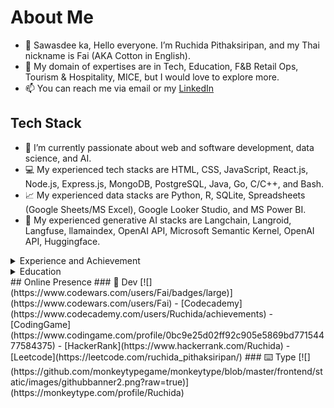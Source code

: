 # About Me
- 👋 Sawasdee ka, Hello everyone. I’m Ruchida Pithaksiripan, and my Thai nickname is Fai (AKA Cotton in English).
- 👀 My domain of expertises are in Tech, Education, F&B Retail Ops, Tourism & Hospitality, MICE, but I would love to explore more.
- 📫 You can reach me via email or my [LinkedIn](https://www.linkedin.com/in/rpithaksiripan/)

## Tech Stack
- 🌱 I’m currently passionate about web and software development, data science, and AI.
- 💻 My experienced tech stacks are HTML, CSS, JavaScript, React.js, Node.js, Express.js, MongoDB, PostgreSQL, Java, Go, C/C++, and Bash.
- 📈 My experienced data stacks are Python, R, SQLite, Spreadsheets (Google Sheets/MS Excel), Google Looker Studio, and MS Power BI.
- 🤖 My experienced generative AI stacks are Langchain, Langroid, Langfuse, llamaindex, OpenAI API, Microsoft Semantic Kernel, OpenAI API, Huggingface.
<details markdown='1'><summary>Experience and Achievement</summary>
- 2024, AI Project - Vertex AI, JavaScript (Next.js), Python, Llamaindex, Langchain, MongoDB
- 2024, AI Project - OpenAI, JavaScript (React), Python (FastAPI)
- 2024, Jumpbox Certified Cloud Native Practitoner Foundation
- 2024, Tax API - Go (Echo), PostgreSQL
- 2024, Lottery API - Java (Spring Boot), PostgreSQL
- 2024, MongoDB Certified Associate Data Modeler 
- 2024, AWS Certified Cloud Practitioner
- 2024, Microsft Certified Azure AI Engineer Associate
- 2023, AWS x Databricks LLM ASEAN Cup, Participant - Python, Langchain, AWS SageMaker, Huggingface, Dolly, OpenAI
- 2023, SCB 10X Bangkok AI Hack, Finalist for Track 3 (AI Application) - Python, Langchain, OpenAI, Streamlit, AWS EC2, AWS Translate
- 2023, HacktoberFest Open Source Contributor - MongoDB Thailand
- 2023, Fitness Web Application - JavaScript, React, Node, Express, MongoDB, Vercel, Render
- 2018-2023 Coffee Retail Operations Management - Microsoft Excel, Microsoft Finance & Operations, Microsoft Teams, GrabMerchant, LineMan Merchant, FoodPanda Merchant
- 2017, Guesthouse Website - Wordpress
- 2016, UNDP LN1B - Facilitator
- 2015, Digital Wellness Forum - Facilitator
- 2016, Anyone Can Teach Anyone Can Code - Instructor
- 2015, Open Data Hackathon: Health Viz - Facilitator
- 2015, Microsoft YouthSpark #WeSpeakCode Thailand
- 2015, Wordpress Workshop for Business - Instructor Assistant
- 2015, Code.org: An Hour of Code Thailand - Instructor
- 2008, Introduction to Programming - Teacher Assistant
</details>
<details markdown='1'><summary>Education</summary>
- 2024 AI & Data Science Bootcamp, VISAI.ai
- 2024 Go Software Engineer Bootcamp, KBTG
- 2024 42 Cursus, 42 Bangkok x KMITL
- 2024 Java Software Engineer Bootcamp, KBTG
- 2024 C Piscine, 42 Bangkok x KMITL
- 2023 AWS re/Start Graduate, AWS
- 2023 Microsoft Azure AI-102 Training, CWB
- 2023 Road to Machine Learning Engineer Bootcamp, DataTH
- 2023 Road to Analytics Engineer Bootcamp, DataTH
- 2023 Road to Data Engineer Bootcamp, DataTH
- 2023 Junior Software Developer Bootcamp, Generation Thailand
- 2023 Data Science Bootcamp, DataRockie
- 2013 Bachelor of Engineering, Major in Computer and Network, Assumption University
- 2007 POSN Camp for Computer Olympiad
</details>
## Online Presence
### 👾 Dev
[![](https://www.codewars.com/users/Fai/badges/large)](https://www.codewars.com/users/Fai)
- [Codecademy](https://www.codecademy.com/users/Ruchida/achievements)
- [CodingGame](https://www.codingame.com/profile/0bc9e25d02ff92c905e5869bd77154477584375)
- [HackerRank](https://www.hackerrank.com/Ruchida)
- [Leetcode](https://leetcode.com/ruchida_pithaksiripan/)
<!---
- [Codepen](https://codepen.io/fai-the-decoder)
- [Replit](https://replit.com/@RuchidaPithaksi)
### 📈 Data
- [DataCamp](https://www.datacamp.com/portfolio/f2ai)
- [Kaggle](https://www.kaggle.com/ruchidapithaksiripan)
--->
### ⌨️ Type
[![](https://github.com/monkeytypegame/monkeytype/blob/master/frontend/static/images/githubbanner2.png?raw=true)](https://monkeytype.com/profile/Ruchida)
<!---
Fai/Fai is a ✨ special ✨ repository because its `README.md` (this file) appears on your GitHub profile.
You can click the Preview link to take a look at your changes.
--->
